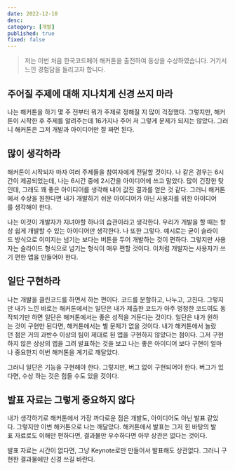```yaml
---
date: 2022-12-10
desc: 
category: [개발]
published: true
fixed: false
---
```


> 저는 이번 처음 한국코드페어 해커톤을 출전하여 동상을 수상하였습니다. 거기서 느낀 경험담을 들리고자 합니다.

## 주어질 주제에 대해 지나치게 신경 쓰지 마라
나는 해커톤을 하기 몇 주 전부터 뭐가 주제로 정해질 지 많이 걱정했다. 그렇지만, 해커톤이 시작한 후 주제를 알려주는데 16가지나 주어 저 그렇게 문제가 되지는 않았다. 그러니 해커톤은 그저 개발과 아이디어만 잘 짜면 된다.

## 많이 생각하라

해커톤이 시작되자 마자 여러 주제들을 참여자에게 전달할 것이다. 나 같은 경우는 6시간이 제공되었는데, 나는 6시간 중에 2시간을 아이디어에 쓰고 말았다. 많이 긴장한 탓인데, 그래도 꽤 좋은 아이디어를 생각해 내어 값진 결과를 얻은 것 같다. 그러니 해커톤에서 수상을 원한다면 내가 개발하기 쉬운 아이디어가 아닌 사용자를 위한 아이디어를 생각해야 한다.

나는 이것이 개발자가 지녀야할 하나의 습관이라고 생각한다. 우리가 개발을 할 때는 항상 쉽게 개발할 수 있는 아이디어만 생각한다. 나 또한 그렇다. 예시로는 굳이 슬라이드 방식으로 이미지는 넘기는 보다는 버튼을 두어 개발하는 것이 편하다. 그렇지만 사용자는 슬라이드 형식으로 넘기는 형식이 매우 편할 것이다. 이처럼 개발자는 사용자가 쓰기 편한 앱을 만들어야 한다.

## 일단 구현하라

나는 개발을 클린코드를 하면서 하는 편이다. 코드를 분할하고, 나누고, 고친다. 그렇지만 내가 느낀 바로는 해커톤에서는 일단은 내가 제출한 코드가 아주 멍청한 코드여도 동작되기만 하면 일단은 해커톤에서는 좋은 성적을 거둔다는 것이다. 일단은 내가 원하는 것이 구현만 된다면, 해커톤에서는 별 문제가 없을 것이다. 내가 해커톤에서 놀랐던 점은 거의 과반수 이상의 팀이 제대로 된 앱을 구현하지 않았다는 점이다. 그저 구현하지 않은 상상의 앱을 그려 발표하는 것을 보고 나는 좋은 아이디어 보다 구현이 얼마나 중요한지 이번 해커톤을 계기로 깨달았다.

그러니 일단은 기능을 구현해야 한다. 그렇지만, 버그 없이 구현되어야 한다. 버그가 있다면, 수상 하는 것은 힘들 수도 있을 것이다.

## 발표 자료는 그렇게 중요하지 않다

내가 생각하기로 해커톤에서 가장 까다로운 점은 개발도, 아이디어도 아닌 발표 같았다. 그렇지만 이번 해커톤으로 나는 깨달았다. 해커톤에서 발표는 그저 힌 바탕의 발표 자료로도 이해만 편하다면, 결과물만 우수하다면 아무 상관은 없다는 것이다.

발표 자료는 시간이 없다면, 그냥 Keynote로만 만들어서 발표해도 상관없다. 그러니 구현한 결과물에만 신경 쓰길 바란다.